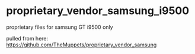 # proprietary_vendor_samsung_i9500
proprietary files for samsung GT i9500 only

pulled from here:
  https://github.com/TheMuppets/proprietary_vendor_samsung



